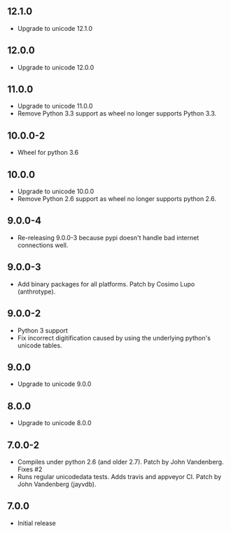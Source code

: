 
## 12.1.0
 - Upgrade to unicode 12.1.0

## 12.0.0
 - Upgrade to unicode 12.0.0

## 11.0.0
 - Upgrade to unicode 11.0.0
 - Remove Python 3.3 support as wheel no longer supports Python 3.3.

## 10.0.0-2
 - Wheel for python 3.6

## 10.0.0
 - Upgrade to unicode 10.0.0
 - Remove Python 2.6 support as wheel no longer supports python 2.6.

## 9.0.0-4
 - Re-releasing 9.0.0-3 because pypi doesn't handle bad internet connections well.

## 9.0.0-3
 - Add binary packages for all platforms. Patch by Cosimo Lupo (anthrotype).

## 9.0.0-2
 - Python 3 support
 - Fix incorrect digitification caused by using the underlying python's unicode tables.

## 9.0.0
 - Upgrade to unicode 9.0.0

## 8.0.0
 - Upgrade to unicode 8.0.0

## 7.0.0-2
 - Compiles under python 2.6 (and older 2.7). Patch by John Vandenberg. Fixes #2
 - Runs regular unicodedata tests. Adds travis and appveyor CI. Patch by John Vandenberg (jayvdb).

## 7.0.0
 - Initial release
